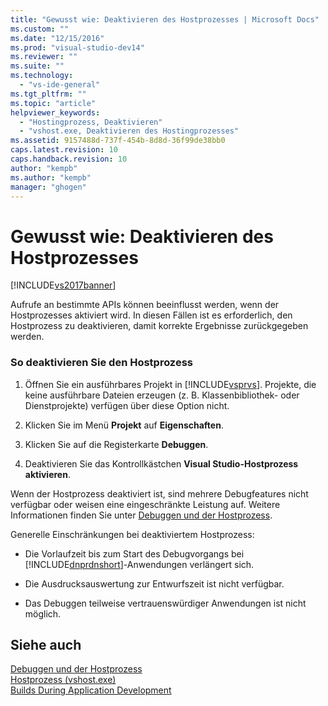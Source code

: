 ```yaml
---
title: "Gewusst wie: Deaktivieren des Hostprozesses | Microsoft Docs"
ms.custom: ""
ms.date: "12/15/2016"
ms.prod: "visual-studio-dev14"
ms.reviewer: ""
ms.suite: ""
ms.technology: 
  - "vs-ide-general"
ms.tgt_pltfrm: ""
ms.topic: "article"
helpviewer_keywords: 
  - "Hostingprozess, Deaktivieren"
  - "vshost.exe, Deaktivieren des Hostingprozesses"
ms.assetid: 9157488d-737f-454b-8d8d-36f99de38bb0
caps.latest.revision: 10
caps.handback.revision: 10
author: "kempb"
ms.author: "kempb"
manager: "ghogen"
---
```

# Gewusst wie: Deaktivieren des Hostprozesses
[!INCLUDE[vs2017banner](../code-quality/includes/vs2017banner.md)]

Aufrufe an bestimmte APIs können beeinflusst werden, wenn der Hostprozesses aktiviert wird.  In diesen Fällen ist es erforderlich, den Hostprozess zu deaktivieren, damit korrekte Ergebnisse zurückgegeben werden.  
  
### So deaktivieren Sie den Hostprozess  
  
1.  Öffnen Sie ein ausführbares Projekt in [!INCLUDE[vsprvs](../code-quality/includes/vsprvs_md.md)].  Projekte, die keine ausführbare Dateien erzeugen \(z. B. Klassenbibliothek\- oder Dienstprojekte\) verfügen über diese Option nicht.  
  
2.  Klicken Sie im Menü **Projekt** auf **Eigenschaften**.  
  
3.  Klicken Sie auf die Registerkarte **Debuggen**.  
  
4.  Deaktivieren Sie das Kontrollkästchen **Visual Studio\-Hostprozess aktivieren**.  
  
 Wenn der Hostprozess deaktiviert ist, sind mehrere Debugfeatures nicht verfügbar oder weisen eine eingeschränkte Leistung auf.  Weitere Informationen finden Sie unter [Debuggen und der Hostprozess](../debugger/debugging-and-the-hosting-process.md).  
  
 Generelle Einschränkungen bei deaktiviertem Hostprozess:  
  
-   Die Vorlaufzeit bis zum Start des Debugvorgangs bei [!INCLUDE[dnprdnshort](../code-quality/includes/dnprdnshort_md.md)]\-Anwendungen verlängert sich.  
  
-   Die Ausdrucksauswertung zur Entwurfszeit ist nicht verfügbar.  
  
-   Das Debuggen teilweise vertrauenswürdiger Anwendungen ist nicht möglich.  
  
## Siehe auch  
 [Debuggen und der Hostprozess](../debugger/debugging-and-the-hosting-process.md)   
 [Hostprozess \(vshost.exe\)](../ide/hosting-process-vshost-exe.md)   
 [Builds During Application Development](http://msdn.microsoft.com/de-de/c9497d62-3b7b-4449-88e8-cf27acc9efe6)